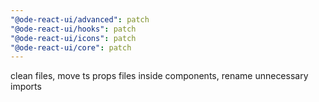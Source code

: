 ```yaml
---
"@ode-react-ui/advanced": patch
"@ode-react-ui/hooks": patch
"@ode-react-ui/icons": patch
"@ode-react-ui/core": patch
---
```


clean files, move ts props files inside components, rename unnecessary imports
